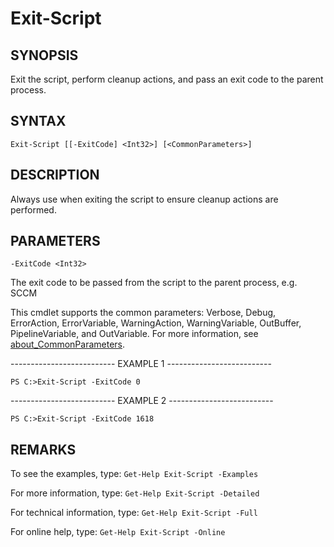 # Exit-Script

## SYNOPSIS

Exit the script, perform cleanup actions, and pass an exit code to the parent process.

## SYNTAX

 `Exit-Script [[-ExitCode] <Int32>] [<CommonParameters>]`

## DESCRIPTION

Always use when exiting the script to ensure cleanup actions are performed.

## PARAMETERS

`-ExitCode <Int32>`

The exit code to be passed from the script to the parent process, e.g. SCCM

<CommonParameters>

This cmdlet supports the common parameters: Verbose, Debug, ErrorAction, ErrorVariable, WarningAction, WarningVariable, OutBuffer, PipelineVariable, and OutVariable. For more information, see [about_CommonParameters](https:/go.microsoft.com/fwlink/?LinkID=113216).

-------------------------- EXAMPLE 1 --------------------------

`PS C:>Exit-Script -ExitCode 0`

-------------------------- EXAMPLE 2 --------------------------

`PS C:>Exit-Script -ExitCode 1618`

## REMARKS

To see the examples, type: `Get-Help Exit-Script -Examples`

For more information, type: `Get-Help Exit-Script -Detailed`

For technical information, type: `Get-Help Exit-Script -Full`

For online help, type: `Get-Help Exit-Script -Online`
